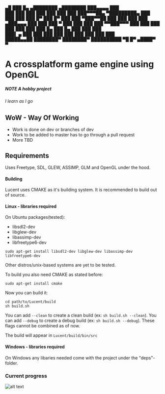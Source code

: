  ▄█       ███    █▄   ▄████████    ▄████████ ███▄▄▄▄       ███    
███       ███    ███ ███    ███   ███    ███ ███▀▀▀██▄ ▀█████████▄
███       ███    ███ ███    █▀    ███    █▀  ███   ███    ▀███▀▀██
███       ███    ███ ███         ▄███▄▄▄     ███   ███     ███   ▀
███       ███    ███ ███        ▀▀███▀▀▀     ███   ███     ███    
███       ███    ███ ███    █▄    ███    █▄  ███   ███     ███    
███▌    ▄ ███    ███ ███    ███   ███    ███ ███   ███     ███    
█████▄▄██ ████████▀  ████████▀    ██████████  ▀█   █▀     ▄████▀  
▀
# A crossplatform game engine using OpenGL
##### NOTE *A hobby project*
###### *I learn as I go*

## WoW - Way Of Working
- Work is done on dev or branches of dev
- Work to be added to master has to go through a pull request
- More TBD

## Requirements

Uses Freetype, SDL, GLEW, ASSIMP, GLM and OpenGL under the hood.

#### Building
Lucent uses CMAKE as it's building system. It is recommended to build out of source.

#### Linux - libraries required
On Ubuntu packages(tested):
- libsdl2-dev
- libglew-dev
- libassimp-dev
- libfreetype6-dev

`sudo apt-get install libsdl2-dev libglew-dev libassimp-dev libfreetype6-dev`

Other distros/unix-based systems are yet to be tested.

To build you also need CMAKE as stated before:

`sudo apt-get install cmake`

Now you can build it:

```shell
cd path/to/Lucent/build
sh build.sh
```

You can add `--clean` to create a clean build (ex: `sh build.sh --clean`).
You can add `--debug` to create a debug build (ex: `sh build.sh --debug`).
These flags cannot be combined as of now.

The build will appear in `Lucent/build/bin/src`

#### Windows - libraries required
On Windows any libaries needed come with the project under the "deps"-folder.


### Current progress
![alt text](https://github.com/Dequilla/Lucent/raw/master/progress_latest.png "An image of the engine in action with the current build")
